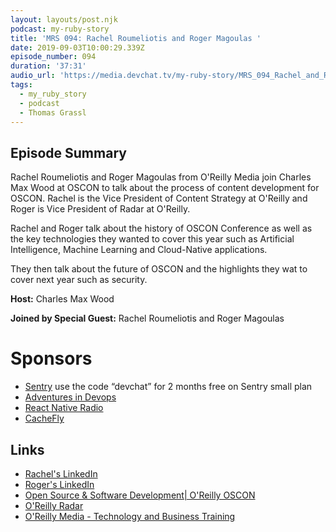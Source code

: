 ```yaml
---
layout: layouts/post.njk
podcast: my-ruby-story
title: 'MRS 094: Rachel Roumeliotis and Roger Magoulas '
date: 2019-09-03T10:00:29.339Z
episode_number: 094
duration: '37:31'
audio_url: 'https://media.devchat.tv/my-ruby-story/MRS_094_Rachel_and_Roger.mp3'
tags:
  - my_ruby_story
  - podcast
  - Thomas Grassl
---
```

## Episode Summary

Rachel Roumeliotis and Roger Magoulas from O'Reilly Media join Charles Max Wood at OSCON to talk about the process of content development for OSCON. Rachel is the Vice President of  Content Strategy at O'Reilly and Roger is Vice President of Radar at O'Reilly.

Rachel and Roger talk about the history of OSCON Conference as well as the key technologies they wanted to cover this year such as Artificial Intelligence, Machine Learning and Cloud-Native applications.

They then talk about the future of OSCON and the highlights they wat to cover next year such as security.

**Host:** Charles Max Wood

**Joined by Special Guest:** Rachel Roumeliotis and Roger Magoulas 

# Sponsors

* [Sentry](https://sentry.io/) use the code “devchat” for 2 months free on Sentry small plan
* [Adventures in Devops](https://devchat.tv/adventures-in-devops/)
* [React Native Radio](https://devchat.tv/react-native-radio/)
* [CacheFly](https://www.cachefly.com/)

## Links

* [Rachel's LinkedIn](https://www.linkedin.com/in/rachelroumeliotis/)
* [Roger's LinkedIn](https://www.linkedin.com/in/rmagoulas/)
* [Open Source & Software Development| O'Reilly OSCON](https://conferences.oreilly.com/oscon/oscon-or)
* [O'Reilly Radar](https://twitter.com/radar)
* [O'Reilly Media - Technology and Business Training](https://www.oreilly.com)
